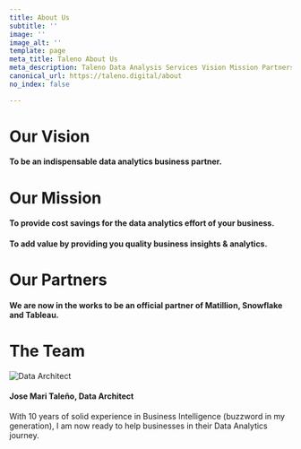 ```yaml
---
title: About Us
subtitle: ''
image: ''
image_alt: ''
template: page
meta_title: Taleno About Us
meta_description: Taleno Data Analysis Services Vision Mission Partners Team
canonical_url: https://taleno.digital/about
no_index: false

---
```

# Our Vision

#### To be an indispensable data analytics business partner.

# Our Mission

#### To provide cost savings for the data analytics effort of your business.

#### To add value by providing you quality business insights & analytics.

# Our Partners

#### We are now in the works to be an official partner of Matillion, Snowflake and Tableau.

# The Team

![Data Architect](/images/joeyology.png "Joey Taleno")

#### Jose Mari Taleño, Data Architect

With 10 years of solid experience in Business Intelligence (buzzword in my generation), I am now ready to help businesses in their Data Analytics journey.